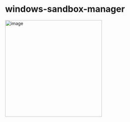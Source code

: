 ﻿# windows-sandbox-manager

<img width="313" alt="image" src="https://github.com/0xw01f/windows-sandbox-manager/assets/76235339/324942f9-b445-4a61-b624-762f65342542">
